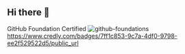 ## Hi there 👋

<!--
**realabdulkhaliq/realabdulkhaliq** is a ✨ _special_ ✨ repository because its `README.md` (this file) appears on your GitHub profile.

Here are some ideas to get you started:

- 🔭 I’m currently working on ...
- 🌱 I’m currently learning ...
- 👯 I’m looking to collaborate on ...
- 🤔 I’m looking for help with ...
- 💬 Ask me about ...
- 📫 How to reach me: ...
- 😄 Pronouns: ...
- ⚡ Fun fact: ...
-->

GitHub Foundation Certified
![github-foundations](https://github.com/realabdulkhaliq/realabdulkhaliq/assets/26642972/4b506ddc-f557-4f12-bf92-32b505fdd059)
<br />
https://www.credly.com/badges/7ff1c853-9c7a-4df0-9798-ee2f529522d5/public_url
